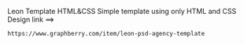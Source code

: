 Leon Template HTML&CSS
Simple template using only HTML and CSS 
Design link ==> 

	https://www.graphberry.com/item/leon-psd-agency-template
